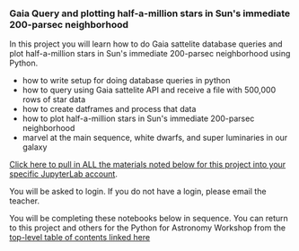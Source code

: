 ### Gaia Query and plotting half-a-million stars in Sun's immediate 200-parsec neighborhood

In this project you will learn how to do Gaia sattelite database queries and plot half-a-million stars in Sun's immediate 200-parsec neighborhood using Python.

*  how to write setup for doing database queries in python
*  how to query using Gaia sattelite API and receive a file with 500,000 rows of star data
*  how to create datframes and process that data
*  how to plot half-a-million stars in Sun's immediate 200-parsec neighborhood
*  marvel at the main sequence, white dwarfs, and super luminaries in our galaxy

[Click here to pull in ALL the materials noted below for this project into your specific JupyterLab account](https://bushastrolab.com/hub/user-redirect/git-pull?repo=https%3A%2F%2Fgithub.com%2Fdrunarayan%2Fpython4astronomy&branch=gh-pages&urlpath=lab%2Ftree%2Fpython4astronomy%2Fhalf_a_mil).

You will be asked to login. If you do not have a login, please email the teacher.

You will be completing these notebooks below in sequence. You can return to this project and others for the Python for Astronomy Workshop from the [top-level table of contents linked here](https://drunarayan.github.io/python4astronomy/)


